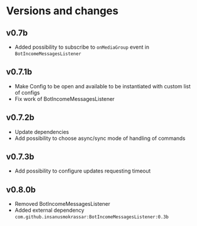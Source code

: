 # Versions and changes

## v0.7b

* Added possibility to subscribe to `onMediaGroup` event in `BotIncomeMessagesListener`

## v0.7.1b

* Make Config to be open and available to be instantiated with custom list of configs
* Fix work of BotIncomeMessagesListener

## v0.7.2b

* Update dependencies
* Add possibility to choose async/sync mode of handling of commands

## v0.7.3b

* Add possibility to configure updates requesting timeout

## v0.8.0b

* Removed BotIncomeMessagesListener
* Added external dependency `com.github.insanusmokrassar:BotIncomeMessagesListener:0.3b`

